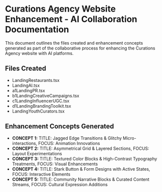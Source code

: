 # Curations Agency Website Enhancement - AI Collaboration Documentation

This document outlines the files created and enhancement concepts generated as part of the collaborative process for enhancing the Curations Agency website with AI platforms.

## Files Created

- LandingRestaurants.tsx
- LandingAI.tsx
- a1LandingPR.tsx
- b1LandingCreativeCampaigns.tsx
- c1LandingInfluencerUGC.tsx
- d1LandingBrandingToolkit.tsx
- LandingYouthCurators.tsx

## Enhancement Concepts Generated

- **CONCEPT 1:** TITLE: Jagged Edge Transitions & Glitchy Micro-interactions, FOCUS: Animation Innovations
- **CONCEPT 2:** TITLE: Asymmetrical Grid & Layered Sections, FOCUS: Layout Experimentations
- **CONCEPT 3:** TITLE: Textured Color Blocks & High-Contrast Typography Treatments, FOCUS: Visual Enhancements
- **CONCEPT 4:** TITLE: Stark Button & Form Designs with Active States, FOCUS: Interactive Elements
- **CONCEPT 5:** TITLE: Community Narrative Blocks & Curated Content Streams, FOCUS: Cultural Expression Additions